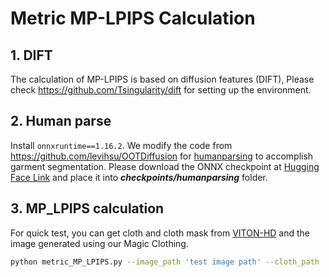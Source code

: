 # Metric MP-LPIPS Calculation

## 1. DIFT
The calculation of MP-LPIPS is based on diffusion features (DIFT), Please check https://github.com/Tsingularity/dift for setting up the environment.

## 2. Human parse
Install `onnxruntime==1.16.2`.
We modify the code from https://github.com/levihsu/OOTDiffusion for [humanparsing](https://github.com/GoGoDuck912/Self-Correction-Human-Parsing) to accomplish garment segmentation.
Please download the ONNX checkpoint at [Hugging Face Link](https://huggingface.co/levihsu/OOTDiffusion/blob/main/checkpoints/humanparsing/parsing_atr.onnx) and place it into ***checkpoints/humanparsing*** folder.

## 3. MP_LPIPS calculation
For quick test, you can get cloth and cloth mask from [VITON-HD](https://github.com/shadow2496/VITON-HD) and the image generated using our Magic Clothing.
```sh
python metric_MP_LPIPS.py --image_path 'test image path' --cloth_path 'test cloth path' --cloth_mask_path 'test mask path'
```
